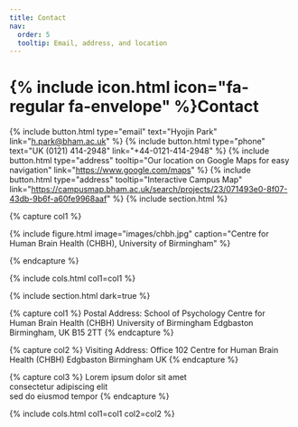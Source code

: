 ```yaml
---
title: Contact
nav:
  order: 5
  tooltip: Email, address, and location
---
```


# {% include icon.html icon="fa-regular fa-envelope" %}Contact

{%
  include button.html
  type="email"
  text="Hyojin Park"
  link="h.park@bham.ac.uk"
%}
{%
  include button.html
  type="phone"
  text="UK (0121) 414-2948"
  link="+44-0121-414-2948"
%}
{%
  include button.html
  type="address"
  tooltip="Our location on Google Maps for easy navigation"
  link="https://www.google.com/maps"
%}
{%
  include button.html
  type="address"
  tooltip="Interactive Campus Map"
  link="https://campusmap.bham.ac.uk/search/projects/23/071493e0-8f07-43db-9b6f-a60fe9968aaf"
%}
{% include section.html %}

{% capture col1 %}

{%
  include figure.html
  image="images/chbh.jpg"
  caption="Centre for Human Brain Health (CHBH), University of Birmingham"
%}

{% endcapture %}

<!-- {% capture col2 %} -->

<!-- {% -->
<!--   include figure.html -->
<!--   image="images/chbh.jpg" -->
<!--   caption="Centre for Human Brain Health (CHBH)" -->
<!-- %} -->

<!-- {% endcapture %} -->

{% include cols.html col1=col1 %}
<!-- {% include cols.html col1=col1 col2=col2 %} -->

{% include section.html dark=true %}

{% capture col1 %}
Postal Address: 
School of Psychology
Centre for Human Brain Health (CHBH)
University of Birmingham
Edgbaston
Birmingham, UK
B15 2TT
{% endcapture %}

{% capture col2 %}
Visiting Address: 
Office 102
Centre for Human Brain Health (CHBH)
Edgbaston
Birmingham
UK
{% endcapture %}

{% capture col3 %}
Lorem ipsum dolor sit amet  
consectetur adipiscing elit  
sed do eiusmod tempor
{% endcapture %}

{% include cols.html col1=col1 col2=col2 %}
